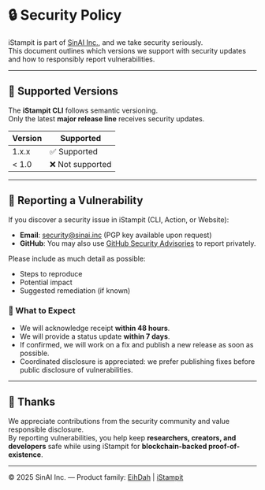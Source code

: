 # 🔒 Security Policy

iStampit is part of [SinAI Inc.](https://sinai.inc), and we take security seriously.  
This document outlines which versions we support with security updates and how to responsibly report vulnerabilities.

---

## 📌 Supported Versions

The **iStampit CLI** follows semantic versioning.  
Only the latest **major release line** receives security updates.

| Version | Supported          |
| ------- | ------------------ |
| 1.x.x   | ✅ Supported       |
| < 1.0   | ❌ Not supported   |

---

## 📢 Reporting a Vulnerability

If you discover a security issue in iStampit (CLI, Action, or Website):

- **Email**: security@sinai.inc (PGP key available upon request)  
- **GitHub**: You may also use [GitHub Security Advisories](https://github.com/SinAi-Inc/istampit-cli/security/advisories/new) to report privately.  

Please include as much detail as possible:  
- Steps to reproduce  
- Potential impact  
- Suggested remediation (if known)  

### 🔄 What to Expect
- We will acknowledge receipt **within 48 hours**.  
- We will provide a status update **within 7 days**.  
- If confirmed, we will work on a fix and publish a new release as soon as possible.  
- Coordinated disclosure is appreciated: we prefer publishing fixes before public disclosure of vulnerabilities.  

---

## 🙏 Thanks

We appreciate contributions from the security community and value responsible disclosure.  
By reporting vulnerabilities, you help keep **researchers, creators, and developers** safe while using iStampit for **blockchain-backed proof-of-existence**.

---

© 2025 SinAI Inc. — Product family: [EihDah](https://eihdah.com) | [iStampit](https://iStampit.io)
